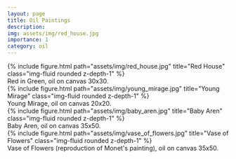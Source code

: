 ```yaml
---
layout: page
title: Oil Paintings
description:
img: assets/img/red_house.jpg
importance: 1
category: oil
---
```


<div class="row">
    <div class="col-sm mt-3 mt-md-0">
        {% include figure.html path="assets/img/red_house.jpg" title="Red House" class="img-fluid rounded z-depth-1" %}
    </div>
</div>
<div class="caption">
    Red in Green, oil on canvas 30x30.
</div>

<div class="row">
    <div class="col-sm mt-3 mt-md-0">
        {% include figure.html path="assets/img/young_mirage.jpg" title="Young Mirage" class="img-fluid rounded z-depth-1" %}
    </div>
</div>
<div class="caption">
    Young Mirage, oil on canvas 20x20.
</div>

<div class="row">
    <div class="col-sm mt-3 mt-md-0">
        {% include figure.html path="assets/img/baby_aren.jpg" title="Baby Aren" class="img-fluid rounded z-depth-1" %}
    </div>
</div>
<div class="caption">
    Baby Aren, oil on canvas 35x50.
</div>

<div class="row">
    <div class="col-sm mt-3 mt-md-0">
        {% include figure.html path="assets/img/vase_of_flowers.jpg" title="Vase of Flowers" class="img-fluid rounded z-depth-1" %}
    </div>
</div>
<div class="caption">
    Vase of Flowers (reproduction of Monet's painting), oil on canvas 35x50.
</div>

